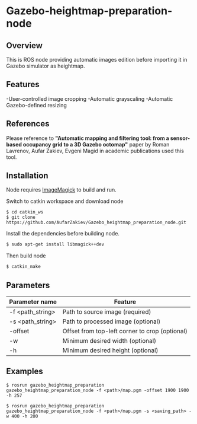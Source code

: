 # Gazebo-heightmap-preparation-node

## Overview

This is ROS node providing automatic images edition before importing it in Gazebo simulator as heightmap. 

## Features

  -User-controlled image cropping
  -Automatic grayscaling
  -Automatic Gazebo-defined resizing

## References

Please reference to **"Automatic mapping and filtering tool: from a sensor-based occupancy grid to a 3D Gazebo octomap"** paper by Roman Lavrenov, Aufar Zakiev, Evgeni Magid in academic publications used this tool.

## Installation

Node requires [ImageMagick](https://www.imagemagick.org/script/index.php) to build and run.

Switch to catkin workspace and download node

```
$ cd catkin_ws
$ git clone https://github.com/AufarZakiev/Gazebo_heightmap_preparation_node.git
```

Install the dependencies before building node.

```sh
$ sudo apt-get install libmagick++dev
```

Then build node

```sh
$ catkin_make
```

## Parameters

| Parameter name | Feature |
| ------ | ------ |
| -f <path_string> | Path to source image (required) |
| -s <path_string> | Path to processed image (optional) |
| -offset <x> <y> | Offset from top-left corner to crop (optional) |
| -w <width> | Minimum desired width (optional) |
| -h <height> | Minimum desired height (optional) |

## Examples

```
$ rosrun gazebo_heightmap_preparation gazebo_heightmap_preparation_node -f <path>/map.pgm -offset 1900 1900 -h 257

$ rosrun gazebo_heightmap_preparation gazebo_heightmap_preparation_node -f <path>/map.pgm -s <saving_path> -w 400 -h 200
```
